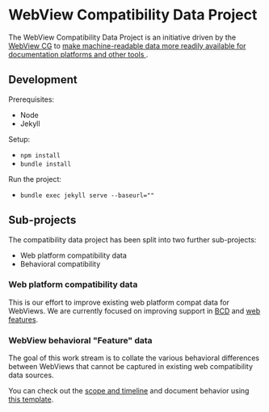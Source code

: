 # WebView Compatibility Data Project

The WebView Compatibility Data Project is an initiative driven by the [WebView CG](https://www.w3.org/community/webview/)
to [make machine-readable data more readily available for documentation platforms and other tools
](https://github.com/WebView-CG/charter/blob/04422d7cb3ecc80a7d0f6755135995a74deab64b/charter.md?plain=1#L26).

## Development

Prerequisites:
- Node
- Jekyll

Setup:
- `npm install`
- `bundle install`

Run the project:
- `bundle exec jekyll serve --baseurl=""`

## Sub-projects

The compatibility data project has been split into two further sub-projects:

- Web platform compatibility data
- Behavioral compatibility

### Web platform compatibility data

This is our effort to improve existing web platform compat data for WebViews.
We are currently focused on improving support in
[BCD](https://github.com/mdn/browser-compat-data) and
[web features](https://github.com/web-platform-dx/web-features/tree/main).

### WebView behavioral "Feature" data

The goal of this work stream is to collate the various behavioral differences between WebViews that cannot be captured
in existing web compatibility data sources.

You can check out the [scope and timeline](/_features/README.md) and document behavior using [this template](/_features_/template.md).
